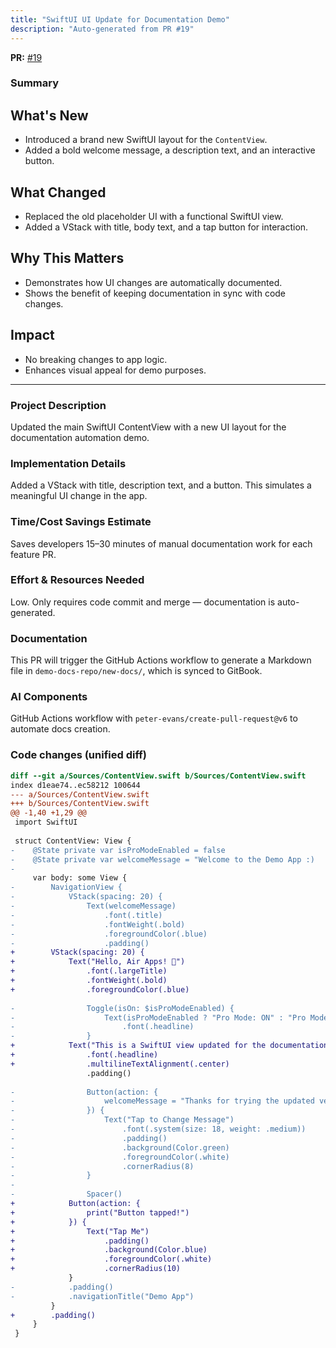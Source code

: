 ```yaml
---
title: "SwiftUI UI Update for Documentation Demo"
description: "Auto-generated from PR #19"
---
```


**PR:** [#19](https://github.com/Rita-Tavares/Demo-HelloWorld/pull/19)

### Summary
## What's New
- Introduced a brand new SwiftUI layout for the `ContentView`.
- Added a bold welcome message, a description text, and an interactive button.

## What Changed
- Replaced the old placeholder UI with a functional SwiftUI view.
- Added a VStack with title, body text, and a tap button for interaction.

## Why This Matters
- Demonstrates how UI changes are automatically documented.
- Shows the benefit of keeping documentation in sync with code changes.

## Impact
- No breaking changes to app logic.
- Enhances visual appeal for demo purposes.

---

### Project Description
Updated the main SwiftUI ContentView with a new UI layout for the documentation automation demo.

### Implementation Details
Added a VStack with title, description text, and a button. This simulates a meaningful UI change in the app.

### Time/Cost Savings Estimate
Saves developers 15–30 minutes of manual documentation work for each feature PR.

### Effort & Resources Needed
Low. Only requires code commit and merge — documentation is auto-generated.

### Documentation
This PR will trigger the GitHub Actions workflow to generate a Markdown file in `demo-docs-repo/new-docs/`, which is synced to GitBook.

### AI Components
GitHub Actions workflow with `peter-evans/create-pull-request@v6` to automate docs creation.


### Code changes (unified diff)
```diff
diff --git a/Sources/ContentView.swift b/Sources/ContentView.swift
index d1eae74..ec58212 100644
--- a/Sources/ContentView.swift
+++ b/Sources/ContentView.swift
@@ -1,40 +1,29 @@
 import SwiftUI
 
 struct ContentView: View {
-    @State private var isProModeEnabled = false
-    @State private var welcomeMessage = "Welcome to the Demo App :)   ):"
-
     var body: some View {
-        NavigationView {
-            VStack(spacing: 20) {
-                Text(welcomeMessage)
-                    .font(.title)
-                    .fontWeight(.bold)
-                    .foregroundColor(.blue)
-                    .padding()
+        VStack(spacing: 20) {
+            Text("Hello, Air Apps! 🚀")
+                .font(.largeTitle)
+                .fontWeight(.bold)
+                .foregroundColor(.blue)
 
-                Toggle(isOn: $isProModeEnabled) {
-                    Text(isProModeEnabled ? "Pro Mode: ON" : "Pro Mode: OFF")
-                        .font(.headline)
-                }
+            Text("This is a SwiftUI view updated for the documentation demo.")
+                .font(.headline)
+                .multilineTextAlignment(.center)
                 .padding()
 
-                Button(action: {
-                    welcomeMessage = "Thanks for trying the updated version! 🎉"
-                }) {
-                    Text("Tap to Change Message")
-                        .font(.system(size: 18, weight: .medium))
-                        .padding()
-                        .background(Color.green)
-                        .foregroundColor(.white)
-                        .cornerRadius(8)
-                }
-
-                Spacer()
+            Button(action: {
+                print("Button tapped!")
+            }) {
+                Text("Tap Me")
+                    .padding()
+                    .background(Color.blue)
+                    .foregroundColor(.white)
+                    .cornerRadius(10)
             }
-            .padding()
-            .navigationTitle("Demo App")
         }
+        .padding()
     }
 }
 
```

